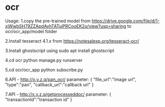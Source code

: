 # ocr
Usage:
1.copy the pre-trained model from https://drive.google.com/file/d/1-xjWwbSH79ZZApdAyhTATuiPRCooEK2o/view?usp=sharing to ocr/ocr_app/model folder

2.Install tesseract 4.1.x from https://notesalexp.org/tesseract-ocr/

3.Install ghostscript using sudo apt install ghostscript 

4.cd ocr
  python manage.py runserver

5.cd ocr/ocr_app
python subscribe.py
  
6.API - http://x.y.z.q/pan_ocr/
  parameter:
  {
  "file_url":"image url",
  "type":"pan",
  "callback_url":"callback url"
  }
  
7.API - http://x.y.z.q/getprocesseddoc/
  parameter:
  {
  "transactionId":"transaction id"
  }
  
